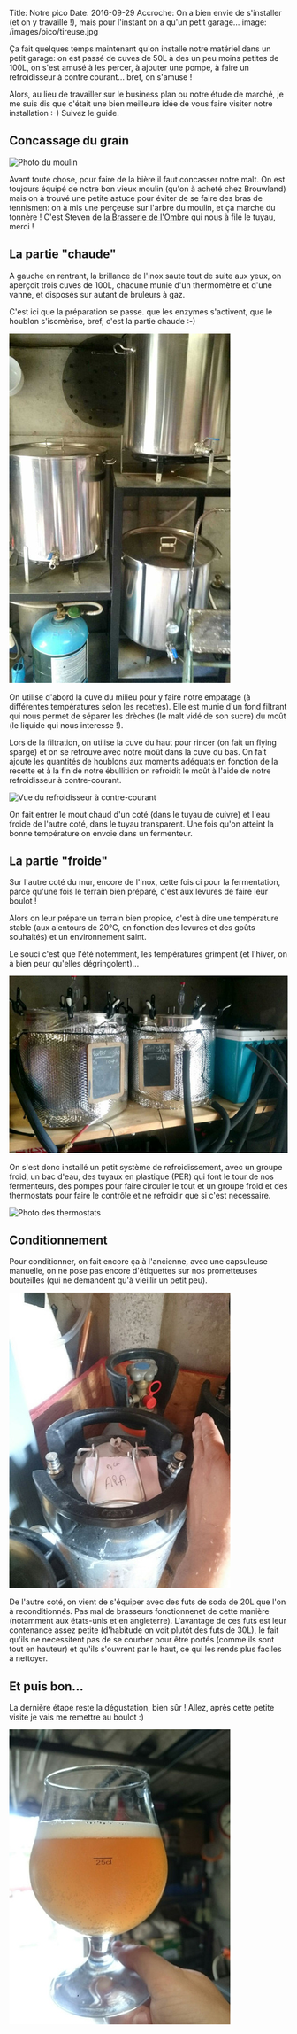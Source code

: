 Title: Notre pico
Date: 2016-09-29
Accroche: On a bien envie de s'installer (et on y travaille !), mais pour l'instant on a qu'un petit garage…
image: /images/pico/tireuse.jpg

Ça fait quelques temps maintenant qu'on installe notre matériel dans un petit
garage: on est passé de cuves de 50L à des un peu moins petites de 100L,
on s'est amusé à les percer, à ajouter une pompe, à faire un refroidisseur
à contre courant… bref, on s'amuse !

Alors, au lieu de travailler sur le business plan ou notre étude de marché,
je me suis dis que c'était une bien meilleure idée de vous faire visiter notre
installation :-) Suivez le guide.

## Concassage du grain

![Photo du moulin]()

Avant toute chose, pour faire de la bière il faut concasser notre malt. On est
toujours équipé de notre bon vieux moulin (qu'on à acheté chez Brouwland) mais
on à trouvé une petite astuce pour éviter de se faire des bras de tennismen: on
à mis une perçeuse sur l'arbre du moulin, et ça marche du tonnère ! C'est Steven
de [la Brasserie de l'Ombre](http://www.brasseriedelombre.com) qui nous à filé
le tuyau, merci !

## La partie "chaude"

A gauche en rentrant, la brillance de l'inox saute tout de suite aux yeux,
on aperçoit trois cuves de 100L, chacune munie d'un thermomètre et d'une vanne,
et disposés sur autant de bruleurs à gaz.

C'est ici que la préparation se passe. que les enzymes s'activent, que le
houblon s'isomèrise, bref, c'est la partie chaude :-)

![Vue de la partie chaude de la brasserie](/images/pico/partie-chaude.jpg)

On utilise d'abord la cuve du milieu pour y faire notre empatage (à différentes
températures selon les recettes). Elle est munie d'un fond filtrant qui nous
permet de séparer les drèches (le malt vidé de son sucre) du moût (le liquide
qui nous interesse !).

Lors de la filtration, on utilise la cuve du haut pour rincer (on fait un
flying sparge) et on se retrouve avec notre moût dans la cuve du bas. On fait
ajoute les quantités de houblons aux moments adéquats en fonction de la recette
et à la fin de notre ébullition on refroidit le moût à l'aide de notre
refroidisseur à contre-courant.

![Vue du refroidisseur à contre-courant]()

On fait entrer le mout chaud d'un coté (dans le tuyau de cuivre) et l'eau froide
de l'autre coté, dans le tuyau transparent. Une fois qu'on atteint la bonne
température on envoie dans un fermenteur.

## La partie "froide"

Sur l'autre coté du mur, encore de l'inox, cette fois ci pour la fermentation,
parce qu'une fois le terrain bien préparé, c'est aux levures de faire leur boulot !

Alors on leur prépare un terrain bien propice, c'est à dire une température
stable (aux alentours de 20°C, en fonction des levures et des goûts souhaités)
et un environnement saint.

Le souci c'est que l'été notemment, les températures grimpent (et l'hiver, on à
bien peur qu'elles dégringolent)…

![Photo d'une cuve avec du PER](/images/pico/fermenteurs.jpg)

On s'est donc installé un petit système de refroidissement, avec un groupe froid,
un bac d'eau, des tuyaux en plastique (PER) qui font le tour de nos fermenteurs,
des pompes pour faire circuler le tout et un groupe froid et des thermostats
pour faire le contrôle et ne refroidir que si c'est necessaire.

![Photo des thermostats]()

## Conditionnement

Pour conditionner, on fait encore ça à l'ancienne, avec une capsuleuse manuelle,
on ne pose pas encore d'étiquettes sur nos prometteuses bouteilles (qui ne
demandent qu'à vieillir un petit peu).

![Photo de sodakegs](/images/pico/sodakeg.jpg)

De l'autre coté, on vient de s'équiper avec des futs de soda de 20L que l'on à
reconditionnés. Pas mal de brasseurs fonctionnenet de cette manière
(notamment aux états-unis et en angleterre). L'avantage de ces futs est leur
contenance assez petite (d'habitude on voit plutôt des futs de 30L), le fait
qu'ils ne necessitent pas de se courber pour être portés (comme ils sont tout
en hauteur) et qu'ils s'ouvrent par le haut, ce qui les rends plus faciles à
nettoyer.

## Et puis bon…

La dernière étape reste la dégustation, bien sûr ! Allez, après cette petite
visite je vais me remettre au boulot :)

![Photo d'un verre rempli, dégusté dans la brasserie](/images/pico/degustation.jpg)
